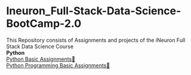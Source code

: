 # Ineuron_Full-Stack-Data-Science-BootCamp-2.0
This Repository consists of Assignments and projects of the iNeuron Full Stack Data Science Course
<br>
<b>Python</b>
<br><a href="https://github.com/NirmalVignu/Ineuron_Full-Stack-Data-Science-BootCamp-2.0/tree/main/Python/Python%20Basic%20Assignments">Python Basic Assignments&#128279;</a>
<br><a href="https://github.com/NirmalVignu/Ineuron_Full-Stack-Data-Science-BootCamp-2.0/tree/main/Python/Python%20Programming%20Basic%20Assignments">Python Programming Basic Assignments&#128279;</a>
